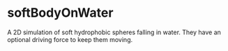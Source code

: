 # softBodyOnWater
A 2D simulation of soft hydrophobic spheres falling in water. They have an optional driving force to keep them moving.
